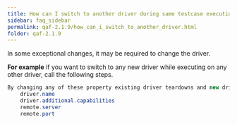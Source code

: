 ```yaml
---
title: How can I switch to another driver during same testcase execution.
sidebar: faq_sidebar
permalink: qaf-2.1.9/how_can_i_switch_to_another_driver.html
folder: qaf-2.1.9
---
```


In some exceptional changes, it may be required to change the driver.

**For example** if you want to switch to any new driver while executing on any other driver, call the following steps.

```java
By changing any of these property existing driver teardowns and new driver instance creates
	driver.name
	driver.additional.capabilities
	remote.server
	remote.port

```			

 
